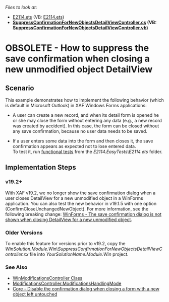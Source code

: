 *Files to look at*: 
* [E2114.ets](./CS/E2114.EasyTests/E2114.ets) (VB: [E2114.ets](./VB/E2114.EasyTests/E2114.ets)) 
* **[SuppressConfirmationForNewObjectsDetailViewController.cs](./CS/WinSolution.Module.Win/SuppressConfirmationForNewObjectsDetailViewController.cs) (VB: [SuppressConfirmationForNewObjectsDetailViewController.vb](./VB/WinSolution.Module.Win/SuppressConfirmationForNewObjectsDetailViewController.vb))** 

# OBSOLETE - How to suppress the save confirmation when closing a new unmodified object DetailView

## Scenario  
This example demonstrates how to implement the following behavior (which is default in Microsoft Outlook) in XAF Windows Forms applications:

- A user can create a new record, and when its detail form is opened he or she may close the form without entering any data (e.g., a new record was created by accident). In this case, the form can be closed without any save confirmation, because no user data needs to be saved.

- If a user enters some data into the form and then closes it, the save confirmation appears as expected not to lose entered data.  
To test it, run [<u>functional tests</u>](http://documentation.devexpress.com/#Xaf/CustomDocument3206) from the _E2114.EasyTests\E2114.ets_ folder.

## Implementation Steps
### v19.2+
With XAF v19.2, we no longer show the save confirmation dialog when a user closes DetailView for a new unmodified object in a WinForms application. You can also test the new behavior in v19.1.5 with one option (ConfirmCloseUnchangedNewObject). For more information, see the following breaking change: [WinForms - The save confirmation dialog is not shown when closing DetailView for a new unmodified object](https://supportcenter.devexpress.com/ticket/details/bc5122/winforms-the-save-confirmation-dialog-is-not-shown-when-closing-detailview-for-a-new).


### Older Versions
To enable this feature for versions prior to v19.2, copy the _WinSolution.Module.Win\SuppressConfirmationForNewObjectsDetailViewController.xx_ file into _YourSolutionName.Module.Win_ project.

### See Also
- [WinModificationsController Class](http://documentation.devexpress.com/#Xaf/clsDevExpressExpressAppWinSystemModuleWinModificationsControllertopic)
- [ModificationsController.ModificationsHandlingMode](http://documentation.devexpress.com/#Xaf/DevExpressExpressAppSystemModuleModificationsController_ModificationsHandlingModetopic)
- [Core - Disable the confirmation dialog when closing a form with a new object left untouched](https://www.devexpress.com/Support/Center/p/AS13212)
